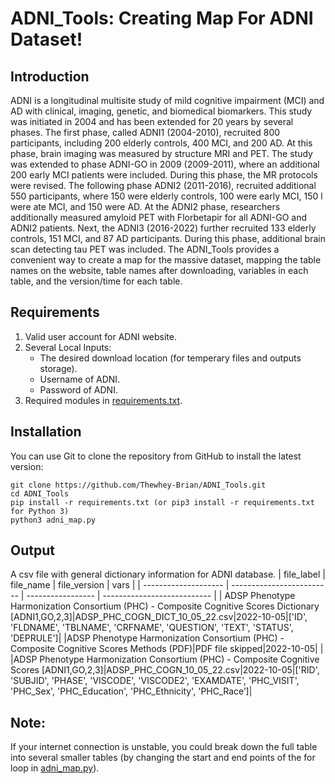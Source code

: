 # ADNI_Tools: Creating Map For ADNI Dataset!
## Introduction
ADNI is a longitudinal multisite study of mild cognitive impairment (MCI) and AD with clinical, imaging, genetic, and biomedical biomarkers. This study was initiated in 2004 and has been extended for 20 years by several phases. The first phase, called ADNI1 (2004-2010), recruited 800 participants, including 200 elderly controls, 400 MCI, and 200 AD. At this phase, brain imaging was measured by structure MRI and PET. The study was extended to phase ADNI-GO in 2009 (2009-2011), where an additional 200 early MCI patients were included. During this phase, the MR protocols were revised. The following phase ADNI2 (2011-2016), recruited additional 550 participants, where 150 were elderly controls, 100 were early MCI, 150 l were ate MCI, and 150 were AD. At the ADNI2 phase, researchers additionally measured amyloid PET with Florbetapir for all ADNI-GO and ADNI2 patients. Next, the ADNI3 (2016-2022) further recruited 133 elderly controls, 151 MCI, and 87 AD participants. During this phase, additional brain scan detecting tau PET was included. The ADNI_Tools provides a convenient way to create a map for the massive dataset, mapping the table names on the website, table names after downloading, variables in each table, and the version/time for each table. 

## Requirements
1. Valid user account for ADNI website.
2. Several Local Inputs:
   - The desired download location (for temperary files and outputs storage).
   - Username of ADNI.
   - Password of ADNI.
3. Required modules in [requirements.txt](https://github.com/Thewhey-Brian/ADNI_Tools/blob/master/requirements.txt).

## Installation
You can use Git to clone the repository from GitHub to install the latest version:
```
git clone https://github.com/Thewhey-Brian/ADNI_Tools.git
cd ADNI_Tools
pip install -r requirements.txt (or pip3 install -r requirements.txt for Python 3)
python3 adni_map.py
```

## Output
A csv file with general dictionary information for ADNI database.
 |      file_label      |          file_name         |    file_version   |         vars           | 
 | -------------------- | -------------------------  | ----------------- | --------------------------- |
 | ADSP Phenotype Harmonization Consortium (PHC) - Composite Cognitive Scores Dictionary [ADNI1,GO,2,3]|ADSP_PHC_COGN_DICT_10_05_22.csv|2022-10-05|['ID', 'FLDNAME', 'TBLNAME', 'CRFNAME', 'QUESTION', 'TEXT', 'STATUS', 'DEPRULE']|
 |ADSP Phenotype Harmonization Consortium (PHC) - Composite Cognitive Scores Methods (PDF)|PDF file skipped|2022-10-05| |
 |ADSP Phenotype Harmonization Consortium (PHC) - Composite Cognitive Scores [ADNI1,GO,2,3]|ADSP_PHC_COGN_10_05_22.csv|2022-10-05|['RID', 'SUBJID', 'PHASE', 'VISCODE', 'VISCODE2', 'EXAMDATE', 'PHC_VISIT', 'PHC_Sex', 'PHC_Education', 'PHC_Ethnicity', 'PHC_Race’]|

## Note:
If your internet connection is unstable, you could break down the full table into several smaller tables (by changing the start and end points of the for loop in [adni_map.py](https://github.com/Thewhey-Brian/ADNI_Tools/blob/master/adni_map.py)).
 
